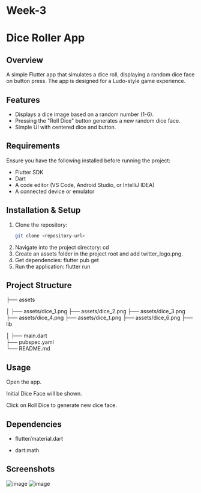 # Week-3

# Dice Roller App

## Overview
A simple Flutter app that simulates a dice roll, displaying a random dice face on button press. The app is designed for a Ludo-style game experience.

## Features
- Displays a dice image based on a random number (1-6).
- Pressing the "Roll Dice" button generates a new random dice face.
- Simple UI with centered dice and button.


## Requirements
Ensure you have the following installed before running the project:
- Flutter SDK  
- Dart  
- A code editor (VS Code, Android Studio, or IntelliJ IDEA)  
- A connected device or emulator  

## Installation & Setup
1. Clone the repository:  
   ```sh
   git clone <repository-url>
2. Navigate into the project directory:
   cd <project-folder>
3. Create an assets folder in the project root and add twitter_logo.png.
4. Get dependencies:
   flutter pub get
5. Run the application:
   flutter run

## Project Structure
├── assets

│   ├── assets/dice_1.png 
    ├── assets/dice_2.png 
    ├── assets/dice_3.png 
    ├── assets/dice_4.png 
    ├── assets/dice_t.png 
    ├── assets/dice_6.png 
├── lib

│   ├── main.dart        
├── pubspec.yaml         
└── README.md            

## Usage
Open the app.

Initial Dice Face will be shown.

Click on Roll Dice to generate new dice face.


## Dependencies
- flutter/material.dart

- dart:math

## Screenshots
![image](https://github.com/user-attachments/assets/e6f76707-ee70-453b-bacf-6b5268472132)
![image](https://github.com/user-attachments/assets/83e77f39-62f8-4df8-a759-9c774b31fdd3)

